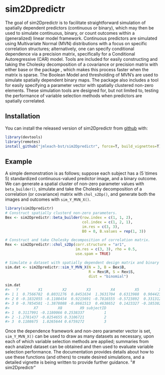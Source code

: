 
<!-- README.md is generated from README.Rmd. Please edit that file -->

# sim2Dpredictr

<!-- badges: start -->

<!-- badges: end -->

The goal of sim2Dpredictr is to facilitate straightforward simulation of
spatially dependent predictors (continuous or binary), which may then be
used to simulate continuous, binary, or count outcomes within a
(generalized) linear model framework. Continuous predictors are
simulated using Multivariate Normal (MVN) distributions with a focus on
specific correlation structures; alternatively, one can specify
conditional dependence via a precision matrix, specifically for a
Conditional Autoregressive (CAR) model. Tools are included for easily
constructing and taking the Cholesky decomposition of a covariance or
precision matrix with either base  or the  package , which makes this
process faster when the matrix is sparse. The Boolean Model and
thresholding of MVN’s are used to simulate spatially dependent binary
maps. The package also includes a tool for easily specifying a parameter
vector with spatially clustered non-zero elements. These simulation
tools are designed for, but not limited to, testing the performance of
variable selection methods when predictors are spatially correlated.

## Installation

You can install the released version of sim2Dpredictr from
[github](https://github.com) with:

``` r
library(devtools)
library(remotes)
install_github("jmleach-bst/sim2Dpredictr", force=T, build_vignettes=T)
```

## Example

A simple demonstration is as follows; suppose each subject has a
\(5 \times 5\) standardized continuous-valued predictor image, and a
binary outcome. We can generate a spatial cluster of non-zero parameter
values with `beta_builder()`, simulate and take the Cholesky
decomposition of a correlation (or covariance) matrix with
`chol_s2Dp()`, and generate both the images and outcomes with
`sim_Y_MVN_X()`.

``` r
library(sim2Dpredictr)
# Construct spatially clusterd non-zero parameters.
Bex <- sim2Dpredictr::beta_builder(row.index = c(1, 1, 2), 
                                   col.index = c(1, 2, 1),
                                   im.res = c(3, 3),
                                   B0 = 0, B.values = rep(1, 3))

# Construct and take Cholesky decomposition of correlation matrix.
Rex <- sim2Dpredictr::chol_s2Dp(corr.structure = "ar1", 
                                im.res = c(3, 3), rho = 0.5,
                                use.spam = TRUE)

# Simulate a dataset with spatially dependent design matrix and binary outcomes.
sim.dat <- sim2Dpredictr::sim_Y_MVN_X(N = 3, B = Bex$B, 
                                      R = Rex$R, S = Rex$S, 
                                      dist = "binomial")

sim.dat
#>   Y         X1         X2         X3         X4         X5         X6
#> 1 1  0.7566782  0.8031276  0.8451634  1.3631704  0.6313988  0.9044230
#> 2 0 -0.1832055 -0.1108454  0.9215691 -0.7816555 -0.5723892  0.3313123
#> 3 0 -0.7854501 -1.3878088 -0.8661513  0.4638652  0.1423327 -0.1853822
#>           X7         X8        X9 subjectID
#> 1  0.3117991 -0.1180066 0.2538337         1
#> 2 -1.2781437 -0.8254655 0.3106721         2
#> 3  0.1108675  1.8265644 0.6759272         3
```

Once the dependence framework and non-zero parameter vector is set,
`sim_Y_MVN_X()` can be used to draw as many datasets as necessary, upon
each of which variable selection methods are applied; summaries from
each analzed dataset can be obtained and then used to evaluate variable
selection performance. The documentation provides details about how to
use these functions (and others) to create desired simulations, and a
detailed vignette is being written to provide further guidance.
"# sim2Dpredictr" 
